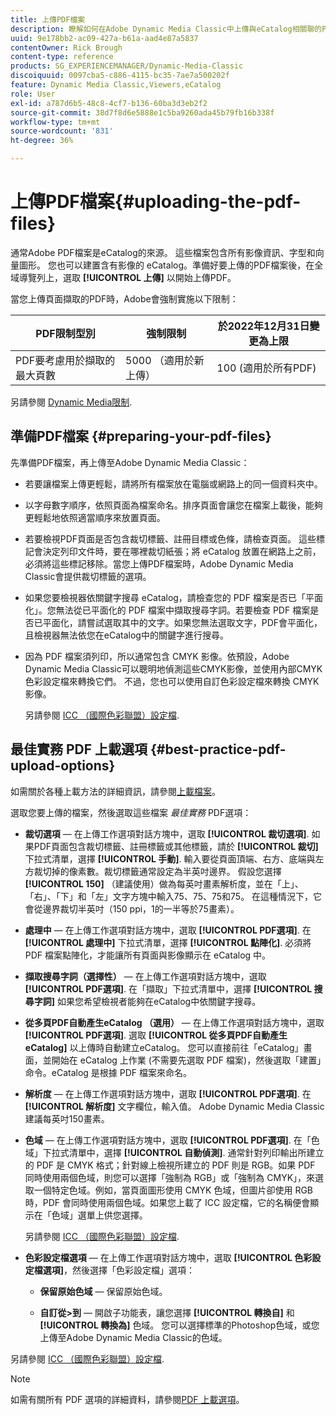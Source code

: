 ```yaml
---
title: 上傳PDF檔案
description: 瞭解如何在Adobe Dynamic Media Classic中上傳與eCatalog相關聯的PDF檔案。
uuid: 9e178bb2-ac09-427a-b61a-aad4e87a5837
contentOwner: Rick Brough
content-type: reference
products: SG_EXPERIENCEMANAGER/Dynamic-Media-Classic
discoiquuid: 0097cba5-c886-4115-bc35-7ae7a500202f
feature: Dynamic Media Classic,Viewers,eCatalog
role: User
exl-id: a787d6b5-48c8-4cf7-b136-60ba3d3eb2f2
source-git-commit: 38d7f8d6e5888e1c5ba9260ada45b79fb16b338f
workflow-type: tm+mt
source-wordcount: '831'
ht-degree: 36%

---
```


# 上傳PDF檔案{#uploading-the-pdf-files}

通常Adobe PDF檔案是eCatalog的來源。 這些檔案包含所有影像資訊、字型和向量圖形。 您也可以建置含有影像的 eCatalog。準備好要上傳的PDF檔案後，在全域導覽列上，選取 **[!UICONTROL 上傳]** 以開始上傳PDF。

當您上傳頁面擷取的PDF時，Adobe會強制實施以下限制：

| PDF限制型別 | 強制限制 | 於2022年12月31日變更為上限 |
| --- | --- | --- |
| PDF要考慮用於擷取的最大頁數 | 5000 （適用於新上傳） | 100 (適用於所有PDF) |

另請參閱 [Dynamic Media限制](/help/using/limitations.md).

## 準備PDF檔案 {#preparing-your-pdf-files}

先準備PDF檔案，再上傳至Adobe Dynamic Media Classic：

* 若要讓檔案上傳更輕鬆，請將所有檔案放在電腦或網路上的同一個資料夾中。
* 以字母數字順序，依照頁面為檔案命名。排序頁面會讓您在檔案上載後，能夠更輕鬆地依照適當順序來放置頁面。
* 若要檢視PDF頁面是否包含裁切標籤、註冊目標或色條，請檢查頁面。 這些標記會決定列印文件時，要在哪裡裁切紙張；將 eCatalog 放置在網路上之前，必須將這些標記移除。當您上傳PDF檔案時，Adobe Dynamic Media Classic會提供裁切標籤的選項。
* 如果您要檢視器依關鍵字搜尋 eCatalog，請檢查您的 PDF 檔案是否已「平面化」。您無法從已平面化的 PDF 檔案中擷取搜尋字詞。若要檢查 PDF 檔案是否已平面化，請嘗試選取其中的文字。如果您無法選取文字，PDF會平面化，且檢視器無法依您在eCatalog中的關鍵字進行搜尋。
* 因為 PDF 檔案須列印，所以通常包含 CMYK 影像。依預設，Adobe Dynamic Media Classic可以聰明地偵測這些CMYK影像，並使用內部CMYK色彩設定檔來轉換它們。 不過，您也可以使用自訂色彩設定檔來轉換 CMYK 影像。

   另請參閱 [ICC （國際色彩聯盟）設定檔](icc-profiles.md#icc_profiles).

## 最佳實務 PDF 上載選項 {#best-practice-pdf-upload-options}

如需關於各種上載方法的詳細資訊，請參閱[上載檔案](uploading-files.md#uploading_your_files)。

選取您要上傳的檔案，然後選取這些檔案 *最佳實務* PDF選項：

* **裁切選項**  — 在上傳工作選項對話方塊中，選取 **[!UICONTROL 裁切選項]**. 如果PDF頁面包含裁切標籤、註冊標籤或其他標籤，請於 **[!UICONTROL 裁切]** 下拉式清單，選擇 **[!UICONTROL 手動]**. 輸入要從頁面頂端、右方、底端與左方裁切掉的像素數。裁切標籤通常設定為半英吋邊界。 假設您選擇 **[!UICONTROL 150]** （建議使用）做為每英吋畫素解析度，並在「上」、「右」、「下」和「左」文字方塊中輸入75、75、75和75。 在這種情況下，它會從邊界裁切半英吋（150 ppi，1的一半等於75畫素）。

* **處理中**  — 在上傳工作選項對話方塊中，選取 **[!UICONTROL PDF選項]**. 在 **[!UICONTROL 處理中]** 下拉式清單，選擇 **[!UICONTROL 點陣化]**. 必須將 PDF 檔案點陣化，才能讓所有頁面與影像顯示在 eCatalog 中。

* **擷取搜尋字詞（選擇性）**  — 在上傳工作選項對話方塊中，選取 **[!UICONTROL PDF選項]**. 在「擷取」下拉式清單中，選擇 **[!UICONTROL 搜尋字詞]** 如果您希望檢視者能夠在eCatalog中依關鍵字搜尋。

* **從多頁PDF自動產生eCatalog （選用）**  — 在上傳工作選項對話方塊中，選取 **[!UICONTROL PDF選項]**. 選取 **[!UICONTROL 從多頁PDF自動產生eCatalog]** 以上傳時自動建立eCatalog。 您可以直接前往「eCatalog」畫面，並開始在 eCatalog 上作業 (不需要先選取 PDF 檔案)，然後選取「建置」命令。eCatalog 是根據 PDF 檔案來命名。

* **解析度**  — 在上傳工作選項對話方塊中，選取 **[!UICONTROL PDF選項]**. 在 **[!UICONTROL 解析度]** 文字欄位，輸入值。 Adobe Dynamic Media Classic建議每英吋150畫素。

* **色域**  — 在上傳工作選項對話方塊中，選取 **[!UICONTROL PDF選項]**. 在「色域」下拉式清單中，選擇 **[!UICONTROL 自動偵測]**. 通常針對列印輸出所建立的 PDF 是 CMYK 格式；針對線上檢視所建立的 PDF 則是 RGB。如果 PDF 同時使用兩個色域，則您可以選擇「強制為 RGB」或「強制為 CMYK」，來選取一個特定色域。例如，當頁面圖形使用 CMYK 色域，但圖片卻使用 RGB 時，PDF 會同時使用兩個色域。如果您上載了 ICC 設定檔，它的名稱便會顯示在「色域」選單上供您選擇。

   另請參閱 [ICC （國際色彩聯盟）設定檔](/help/using/icc-profiles.md).

* **色彩設定檔選項**  — 在上傳工作選項對話方塊中，選取 **[!UICONTROL 色彩設定檔選項]**，然後選擇「色彩設定檔」選項：

   * **保留原始色域**  — 保留原始色域。

   * **自訂從>到**  — 開啟子功能表，讓您選擇 **[!UICONTROL 轉換自]** 和 **[!UICONTROL 轉換為]** 色域。 您可以選擇標準的Photoshop色域，或您上傳至Adobe Dynamic Media Classic的色域。

<!-- * **Convert To SRGB** - Converts to SRGB (Standard Red Green Blue). SRGB is the recommended color space for displaying images on web pages. -->

另請參閱 [ICC （國際色彩聯盟）設定檔](icc-profiles.md#icc_profiles).

>[!NOTE]
>
>如需有關所有 PDF 選項的詳細資料，請參閱[PDF 上載選項](pdfs.md#pdf_upload_options)。
